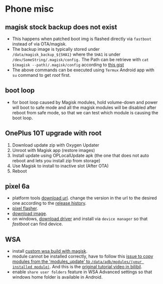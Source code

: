 # Phone misc

## magisk stock backup does not exist
* This happens when patched boot img is flashed directly via `fastboot` instead of via OTA/magisk.
* The backup image is typically stored under `/data/magisk_backup_${SHA1}` where the `SHA1` is under `/dev/SomeString/.magisk/config.`  The Path can be retrieve with `cat $(magisk --path)/.magisk/config` according to [this gist](https://gist.github.com/pexcn/71d7d242c5e805d9346d2dc9db17fb90)
* The above commands can be executed using `Termux` Android app with `su` command to get *root* first.

## boot loop
* for boot loop caused by Magisk modules, hold volume-down and power will boot to safe mode and all the magisk modules will be disabled after reboot from safe mode, so that we can test which module is causing the boot loop.

## OnePlus 10T upgrade with root
1. Download update zip with Oxygen Updater
2. Unroot with Magisk app (restore images)
3. Install update using OPLocalUpdate apk (the one that does not auto reboot and lets you install zip from storage)
4. Use Magisk to install to inactive slot (After OTA)
5. Reboot

## pixel 6a
* platform tools [download url](https://dl.google.com/android/repository/platform-tools_r33.0.3-windows.zip). change the version in the url to the desired one according to the [release history](https://developer.android.com/studio/releases/platform-tools).
* [pixel flasher](https://github.com/badabing2005/PixelFlasher/releases).
* [download image](https://developers.google.com/android/images#bluejay).
* on windows, [download driver](https://developer.android.com/studio/run/win-usb) and install via `device manager` so that *fastboot* can find device.

## WSA
* install [custom wsa build with magisk](https://github.com/MustardChef/WSABuilds).
* module cannot be installed correctly, have to follow this [issue to copy modules from the 'modules_update' to `/data/adb/modules/(yeur installed module)`](https://github.com/MustardChef/WSABuilds/issues/154#issuecomment-1729105000).  And this is the [original tutorial video in bilibil](https://www.bilibili.com/video/BV1GV4y1v7ys/).
* enable `share user folders` feature in WSA Advanced settings so that windows home folder is available in Android.
